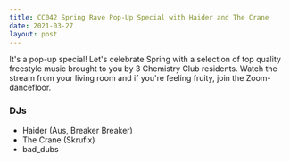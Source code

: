 ```yaml
---
title: CC042 Spring Rave Pop-Up Special with Haider and The Crane
date: 2021-03-27
layout: post
---
```


It's a pop-up special! Let's celebrate Spring with a selection of top quality freestyle music brought to you by 3 Chemistry Club residents. Watch the stream from your living room and if you're feeling fruity, join the Zoom-dancefloor.

### DJs
- Haider (Aus, Breaker Breaker)
- The Crane (Skrufix)
- bad_dubs
